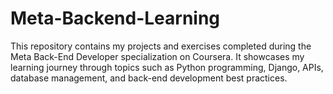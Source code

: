 # Meta-Backend-Learning
This repository contains my projects and exercises completed during the Meta Back-End Developer specialization on Coursera. It showcases my learning journey through topics such as Python programming, Django, APIs, database management, and back-end development best practices.
